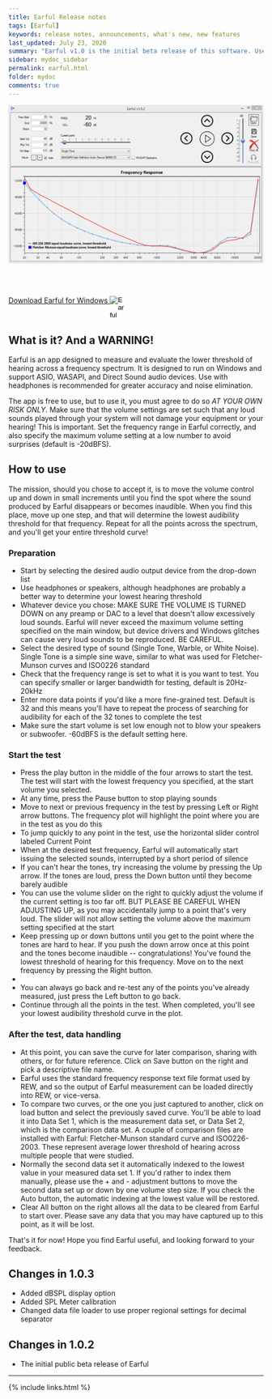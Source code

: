 ```yaml
---
title: Earful Release notes
tags: [Earful]
keywords: release notes, announcements, what's new, new features
last_updated: July 23, 2020
summary: "Earful v1.0 is the initial beta release of this software. Use at your own risk!"
sidebar: mydoc_sidebar
permalink: earful.html
folder: mydoc
comments: true
---
```


![distort](images/earful1.png)


<br>
<br>


<a href="EarfulSetup.zip">Download Earful for Windows    <input type="image" id="ear" alt="Earful" src="images/earful_logo.png" width="30" align="top" />   </a>


## What is it? And a WARNING!
Earful is an app designed to measure and evaluate the lower threshold of hearing across a frequency spectrum. It is designed to run on Windows and support ASIO, WASAPI, and Direct Sound audio devices. Use with headphones is recommended for greater accuracy and noise elimination.

The app is free to use, but to use it, you must agree to do so *AT YOUR OWN RISK ONLY*. Make sure that the volume settings are set such that any loud sounds played through your system will not damage your equipment or your hearing! This is important. Set the frequency range in Earful correctly, and also specify the maximum volume setting at a low number to avoid surprises (default is -20dBFS).

## How to use
The mission, should you chose to accept it, is to move the volume control up and down in small increments until you find the spot where the sound produced by Earful disappears or becomes inaudible. When you find this place, move up one step, and that will determine the lowest audibility threshold for that frequency. Repeat for all the points across the spectrum, and you'll get your entire threshold curve!

### Preparation
* Start by selecting the desired audio output device from the drop-down list
* Use headphones or speakers, although headphones are probably a better way to determine your lowest hearing threshold
* Whatever device you chose: MAKE SURE THE VOLUME IS TURNED DOWN on any preamp or DAC to a level that doesn't allow excessively loud sounds. Earful will never exceed the maximum volume setting specified on the main window, but device drivers and Windows glitches can cause very loud sounds to be reproduced. BE CAREFUL.
* Select the desired type of sound (Single Tone, Warble, or White Noise). Single Tone is a simple sine wave, similar to what was used for Fletcher-Munson curves and ISO0226 standard
* Check that the frequency range is set to what it is you want to test. You can specify smaller or larger bandwidth for testing, default is 20Hz-20kHz
* Enter more data points if you'd like a more fine-grained test. Default is 32 and this means you'll have to repeat the process of searching for audibility for each of the 32 tones to complete the test
* Make sure the start volume is set low enough not to blow your speakers or subwoofer. -60dBFS is the default setting here.

### Start the test
* Press the play button in the middle of the four arrows to start the test. The test will start with the lowest frequency you specified, at the start volume you selected.
* At any time, press the Pause button to stop playing sounds
* Move to next or previous frequency in the test by pressing Left or Right arrow buttons. The frequency plot will highlight the point where you are in the test as you do this
* To jump quickly to any point in the test, use the horizontal slider control labeled Current Point
* When at the desired test frequency, Earful will automatically start issuing the selected sounds, interrupted by a short period of silence
* If you can't hear the tones, try increasing the volume by pressing the Up arrow. If the tones are loud, press the Down button until they become barely audible
* You can use the volume slider on the right to quickly adjust the volume if the current setting is too far off. BUT PLEASE BE CAREFUL WHEN ADJUSTING UP, as you may accidentally jump to a point that's very loud. The slider will not allow setting the volume above the maximum setting specified at the start
* Keep pressing up or down buttons until you get to the point where the tones are hard to hear. If you push the down arrow once at this point and the tones become inaudible -- congratulations! You've found the lowest threshold of hearing for this frequency. Move on to the next frequency by pressing the Right button.
* 
* You can always go back and re-test any of the points you've already measured, just press the Left button to go back.
* Continue through all the points in the test. When completed, you'll see your lowest audibility threshold curve in the plot.

### After the test, data handling
* At this point, you can save the curve for later comparison, sharing with others, or for future reference. Click on Save button on the right and pick a descriptive file name. 
* Earful uses the standard frequency response text file format used by REW, and so the output of Earful measurement can be loaded directly into REW, or vice-versa.
* To compare two curves, or the one you just captured to another, click on load button and select the previously saved curve. You'll be able to load it into Data Set 1, which is the measurement data set, or Data Set 2, which is the comparison data set. A couple of comparison files are installed with Earful: Fletcher-Munson standard curve and ISO0226-2003. These represent average lower threshold of hearing across multiple people that were studied.
* Normally the second data set it automatically indexed to the lowest value in your measured data set 1. If you'd rather to index them manually, please use the + and - adjustment buttons to move the second data set up or down by one volume step size. If you check the Auto button, the automatic indexing at the lowest value will be restored.
* Clear All button on the right allows all the data to be cleared from Earful to start over. Please save any data that you may have captured up to this point, as it will be lost.

That's it for now! Hope you find Earful useful, and looking forward to your feedback.

## Changes in 1.0.3
* Added dBSPL display option
* Added SPL Meter calibration
* Changed data file loader to use proper regional settings for decimal separator

## Changes in 1.0.2
* The initial public beta release of Earful

___
{% include links.html %}
